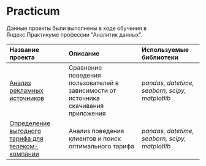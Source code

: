 # Practicum


Данные проекты были выполнены в ходе обучения в Яндекс.Практикуме профессии "Аналитик данных".

| Название проекта | Описание | Используемые библиотеки | 
| :---------------------- | :---------------------- | :---------------------- |
[Анализ рекламных источников](https://github.com/Jultokm/Practicum/blob/main/Games/) | Сравнение поведения пользователей в зависимости от источника скачивания приложения|*pandas, datetime, seaborn, scipy, matplotlib*| 
[Определение выгодного тарифа для телеком-компании]() | Анализ поведения клиентов и поиск оптимального тарифа |*pandas, datetime, seaborn, scipy, matplotlib* |
